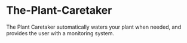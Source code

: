 # The-Plant-Caretaker
The Plant Caretaker automatically waters your plant when needed, and provides the user with a monitoring system.
